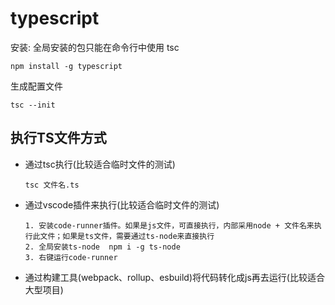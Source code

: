 # typescript

安装: 全局安装的包只能在命令行中使用  tsc
```
npm install -g typescript
```

生成配置文件
```
tsc --init
```

## 执行TS文件方式
- 通过tsc执行(比较适合临时文件的测试)
  ```
  tsc 文件名.ts
  ```
- 通过vscode插件来执行(比较适合临时文件的测试)
  ```
  1. 安装code-runner插件。如果是js文件，可直接执行，内部采用node + 文件名来执行此文件；如果是ts文件，需要通过ts-node来直接执行
  2. 全局安装ts-node  npm i -g ts-node 
  3. 右键运行code-runner
  ```
- 通过构建工具(webpack、rollup、esbuild)将代码转化成js再去运行(比较适合大型项目)